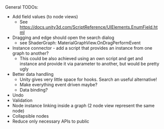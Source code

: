 General TODOs:
* Add field values (to node views)
  - See https://docs.unity3d.com/ScriptReference/UIElements.EnumField.html
* Dragging and edge should open the search dialog
  - see ShaderGraph: MaterialGraphView.OnDragPerformEvent
* Instance connector - add a script that provides an instance from one graph to another?
  - This could be also achieved using an own script and get and instance and provide it via parameter to another,
    but would be pretty ugly
* Better data handling
  - Unity gives very little space for hooks. Search an useful alternative!
  - Make everything event driven maybe?
  - Data binding?
* Undo
* Validation
* Node instance linking inside a graph (2 node view represent the same node)
* Collapsible nodes
* Reduce only necessary APIs to public
